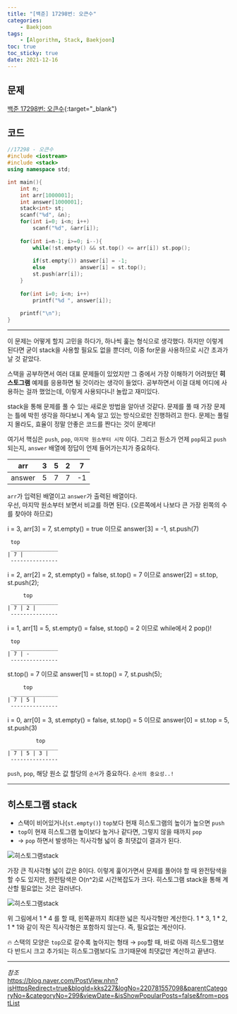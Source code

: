 ```yaml
---
title: "[백준] 17298번: 오큰수"
categories:
    - Baekjoon
tags:
    - [Algorithm, Stack, Baekjoon]
toc: true
toc_sticky: true
date: 2021-12-16
---
```


## 문제


[백준 17298번: 오큰수](https://www.acmicpc.net/problem/17298){:target="_blank"}


## 코드

```cpp
//17298 - 오큰수
#include <iostream>
#include <stack>
using namespace std;

int main(){
    int n;
    int arr[1000001];
    int answer[1000001];
    stack<int> st;
    scanf("%d", &n);
    for(int i=0; i<n; i++)
        scanf("%d", &arr[i]);
    
    for(int i=n-1; i>=0; i--){
        while(!st.empty() && st.top() <= arr[i]) st.pop();
        
        if(st.empty()) answer[i] = -1;
        else           answer[i] = st.top();
        st.push(arr[i]);
    }
    
    for(int i=0; i<n; i++)
        printf("%d ", answer[i]);
    
    printf("\n");
}
``` 

---

이 문제는 어떻게 할지 고민을 하다가, 하나씩 훑는 형식으로 생각했다. 하지만 이렇게 된다면 굳이 stack을 사용할 필요도 없을 뿐더러, 이중 for문을 사용하므로 시간 초과가 날 것 같았다. 

스택을 공부하면서 여러 대표 문제들이 있었지만 그 중에서 가장 이해하기 어려웠던 **히스토그램** 예제를 응용하면 될 것이라는 생각이 들었다. 공부하면서 이걸 대체 어디에 사용하는 걸까 했었는데, 이렇게 사용되다니! 놀랍고 재미있다.

stack을 통해 문제를 풀 수 있는 새로운 방법을 알아낸 것같다.
문제를 풀 때 가장 문제는 틀에 박힌 생각을 하다보니 계속 알고 있는 방식으로만 진행하려고 한다.
문제는 풀릴지 몰라도, 효율이 정말 안좋은 코드를 짠다는 것이 문제다!

여기서 핵심은 `push`, `pop`, `마지막 원소부터 시작` 이다.
그리고 원소가 언제 `pop`되고 `push`되는지, `answer` 배열에 정답이 언제 들어가는지가 중요하다.

|arr|3|5|2|7|  
|---|---|---|---|---|
|answer|5|7|7|-1|


`arr`가 입력된 배열이고 `answer`가 출력된 배열이다.  
우선, 마지막 원소부터 보면서 비교를 하면 된다. (오른쪽에서 나보다 큰 가장 왼쪽의 수를 찾아야 하므로)

i = 3, arr[3] = 7, st.empty() = true 이므로 answer[3] = -1, st.push(7)
```
 top
 _______________
| 7 | 
 ---------------
```

i = 2, arr[2] = 2, st.empty() = false, st.top() = 7 이므로 answer[2] = st.top, st.push(2);
```
     top
 _______________
| 7 | 2 |
 ---------------
```

i = 1, arr[1] = 5, st.empty() = false, st.top() = 2 이므로 while에서 2 pop()!
```
 top
 _______________
| 7 | -
 ---------------
```
st.top() = 7 이므로 answer[1] = st.top() = 7, st.push(5);
```
     top
 _______________
| 7 | 5 |
 ---------------
```

i = 0, arr[0] = 3, st.empty() = false, st.top() = 5 이므로 answer[0] = st.top = 5, st.push(3)
```
         top
 _______________
| 7 | 5 | 3 | 
 ---------------
```

`push`, `pop`, 해당 원소 값 할당의 `순서`가 중요하다.
`순서의 중요성..!`

---


## 히스토그램 stack

- 스택이 비어있거나(`st.empty()`) `top`보다 현재 히스토그램의 높이가 높으면 `push`  
- `top`이 현재 히스토그램 높이보다 높거나 같다면, 그렇지 않을 때까지 `pop`
- → `pop` 하면서 발생하는 직사각형 넓이 중 최댓값이 결과가 된다.


![히스토그램stack](https://user-images.githubusercontent.com/63290629/146335649-4ff087cb-ddf5-4ab7-9f96-edc28f45e2e6.jpg)



가장 큰 직사각형 넓이 값은 8이다. 
이렇게 훑어가면서 문제를 풀어야 할 때 완전탐색을 할 수도 있지만, 완전탐색은 O(n^2)로 시간복잡도가 크다.
히스토그램 stack을 통해 계산할 필요없는 것은 걸러낸다.

![히스토그램stack](https://user-images.githubusercontent.com/63290629/146335798-cf7e6f71-b99f-408f-858d-78b004ce409f.jpg)   

위 그림에서 1 * 4 를 할 때, 왼쪽끝까지 최대한 넓은 직사각형만 계산한다. 1 * 3, 1 * 2, 1 * 1와 같이 작은 직사각형은 포함하지 않는다. 즉, 필요없는 계산이다.


🔥 스택의 모양은 `top`으로 갈수록 높아지는 형태 → `pop`할 때, 바로 아래 히스토그램보다 반드시 크고 추가되는 히스토그램보다도 크기때문에 최댓값만 계산하고 끝낸다.

---


*참조*  
<https://blog.naver.com/PostView.nhn?isHttpsRedirect=true&blogId=kks227&logNo=220781557098&parentCategoryNo=&categoryNo=299&viewDate=&isShowPopularPosts=false&from=postList>